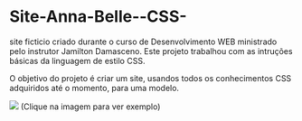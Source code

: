 # Site-Anna-Belle--CSS-
site ficticio criado durante o curso de Desenvolvimento WEB ministrado pelo instrutor Jamilton Damasceno. Este projeto trabalhou com as intruções básicas da linguagem de estilo CSS.

O objetivo do projeto é criar um site, usandos todos os conhecimentos CSS adquiridos até o momento, para uma modelo.

[![](https://werlencardoso.files.wordpress.com/2020/06/projeto-annabelle.png?w=380)](http://werlencardoso.epizy.com/anna_bella/)
(Clique na imagem para ver exemplo)

